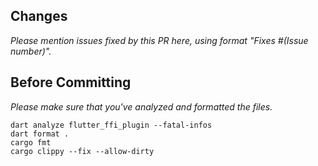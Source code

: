 ## Changes

_Please mention issues fixed by this PR here, using format "Fixes #(Issue number)"._

## Before Committing

_Please make sure that you've analyzed and formatted the files._

```
dart analyze flutter_ffi_plugin --fatal-infos
dart format .
cargo fmt
cargo clippy --fix --allow-dirty
```
